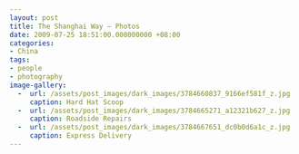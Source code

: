 ```yaml
---
layout: post
title: The Shanghai Way – Photos
date: 2009-07-25 18:51:00.000000000 +08:00
categories:
- China
tags:
- people
- photography
image-gallery:
  -  url: /assets/post_images/dark_images/3784660837_9166ef581f_z.jpg
     caption: Hard Hat Scoop
  -  url: /assets/post_images/dark_images/3784665271_a12321b627_z.jpg
     caption: Roadside Repairs
  -  url: /assets/post_images/dark_images/3784667651_dc0b0d6a1c_z.jpg
     caption: Express Delivery
---
```

